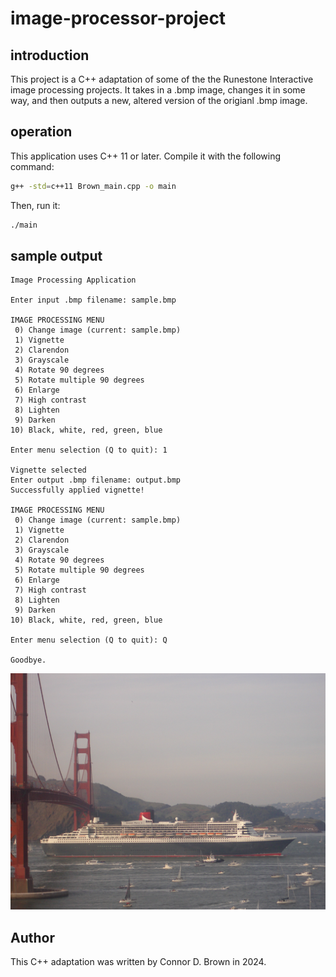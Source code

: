# image-processor-project

## introduction

This project is a C++ adaptation of some of the the Runestone Interactive image processing projects. It takes in a .bmp image, changes it
in some way, and then outputs a new, altered version of the origianl .bmp image. 

## operation

This application uses C++ 11 or later. Compile it with the following command:

```bash
g++ -std=c++11 Brown_main.cpp -o main
```

Then, run it:
```bash
./main
```

## sample output
```text
Image Processing Application

Enter input .bmp filename: sample.bmp 

IMAGE PROCESSING MENU
 0) Change image (current: sample.bmp)
 1) Vignette
 2) Clarendon
 3) Grayscale
 4) Rotate 90 degrees
 5) Rotate multiple 90 degrees
 6) Enlarge
 7) High contrast
 8) Lighten
 9) Darken
10) Black, white, red, green, blue

Enter menu selection (Q to quit): 1

Vignette selected
Enter output .bmp filename: output.bmp
Successfully applied vignette!

IMAGE PROCESSING MENU
 0) Change image (current: sample.bmp)
 1) Vignette
 2) Clarendon
 3) Grayscale
 4) Rotate 90 degrees
 5) Rotate multiple 90 degrees
 6) Enlarge
 7) High contrast
 8) Lighten
 9) Darken
10) Black, white, red, green, blue

Enter menu selection (Q to quit): Q

Goodbye.
```
![alt text](https://github.com/connordbrown/image-processor-project/blob/main/sample.bmp "Original Image")

## Author

This C++ adaptation was written by Connor D. Brown in 2024.